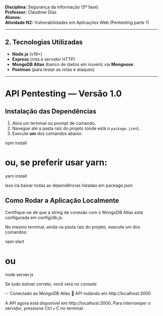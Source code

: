 **Disciplina:** Segurança da Informação (5ª fase)  
**Professor:** Claudinei Dias  
**Alunos:**  
**Atividade N2:** Vulnerabilidades em Aplicações Web (Pentesting parte 1)  

---

## 2. Tecnologias Utilizadas

- **Node.js** (v16+)  
- **Express** (rota e servidor HTTP)  
- **MongoDB Atlas** (banco de dados em nuvem) via **Mongoose**  
- **Postman** (para testar as rotas e ataques)  

---

# API Pentesting — Versão 1.0

## Instalação das Dependências

1. Abra um terminal ou prompt de comando.  
2. Navegue até a pasta raiz do projeto (onde está o `package.json`).  
3. Execute **um** dos comandos abaixo:


npm install

# ou, se preferir usar yarn:

yarn install


Isso irá baixar todas as dependências listadas em package.json


## Como Rodar a Aplicação Localmente

Certifique-se de que a string de conexão com o MongoDB Atlas está configurada em config/db.js.

No mesmo terminal, ainda na pasta raiz do projeto, execute um dos comandos:

npm start
# ou
node server.js

Se tudo estiver correto, você verá no console:

✅ Conectado ao MongoDB Atlas
🚀 API rodando em http://localhost:3000


A API agora está disponível em http://localhost:3000.
Para interromper o servidor, pressione Ctrl + C no terminal.